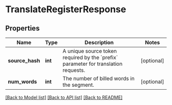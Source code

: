# TranslateRegisterResponse

## Properties
Name | Type | Description | Notes
------------ | ------------- | ------------- | -------------
**source_hash** | **int** | A unique source token required by the &#x60;prefix&#x60; parameter for translation requests. | [optional] 
**num_words** | **int** | The number of billed words in the segment. | [optional] 

[[Back to Model list]](../README.md#documentation-for-models) [[Back to API list]](../README.md#documentation-for-api-endpoints) [[Back to README]](../README.md)


